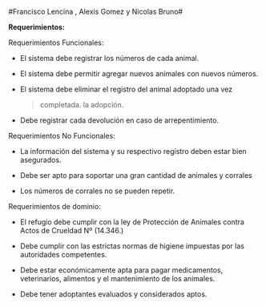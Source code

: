 #Francisco Lencina , Alexis Gomez y Nicolas Bruno#

**Requerimientos:**

Requerimientos Funcionales:

-   El sistema debe registrar los números de cada animal.

-   El sistema debe permitir agregar nuevos animales con nuevos números.

-   El sistema debe eliminar el registro del animal adoptado una vez
    > completada. la adopción.

-   Debe registrar cada devolución en caso de arrepentimiento.

Requerimientos No Funcionales:

-   La información del sistema y su respectivo registro deben estar bien asegurados.

-   Debe ser apto para soportar una gran cantidad de animales y corrales

-   Los números de corrales no se pueden repetir.

Requerimientos de dominio:

-   El refugio debe cumplir con la ley de Protección de Animales contra Actos de Crueldad Nº (14.346.)

-   Debe cumplir con las estrictas normas de higiene impuestas por las autoridades competentes.

-   Debe estar económicamente apta para pagar medicamentos, veterinarios, alimentos y el mantenimiento de los animales.

-   Debe tener adoptantes evaluados y considerados aptos.
